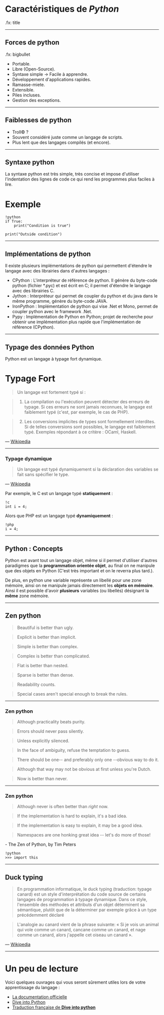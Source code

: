 # Caractéristiques de *Python*

.fx: title

---

## Forces de python

.fx: bigbullet

* Portable.
* Libre (Open-Source).
* Syntaxe simple -> Facile à apprendre.
* Développement d'applications rapides.
* Ramasse-miete.
* Extensible.
* Piles incluses.
* Gestion des exceptions.

---

## Faiblesses de python

* Troll© ?
* Souvent considéré juste comme un langage de scripts.
* Plus lent que des langages compilés (et encore).

---

## Syntaxe python

La syntaxe python est très simple, très concise et impose d'utiliser l'indentation des lignes de code ce qui rend les programmes plus faciles à lire.

# Exemple

    !python
    if True:
        print("Condition is true")
    
    print("Outside condition")

---

## Implémentations de python

Il existe plusieurs implémentations de python qui permettent d'étendre le langage avec des librairies dans d'autres langages :

* CPython : L'interpréteur de référence de python. Il génère du byte-code python (fichier *.pyc) et est écrit en C; il permet d'étendre le langage avec des librairies C.
* Jython : Interpréteur qui permet de coupler du python et du java dans le même programme, génère du byte-code JAVA.
* IronPython : Implémentation de python qui vise .Net et Mono, permet de coupler python avec le framework .Net.
* Pypy : Implémentation de Python en Python; projet de recherche pour obtenir une implémentation plus rapide que l'implémentation de référence (CPython).

---

## Typage des données Python

Python est un langage à typage fort dynamique.

# Typage Fort

> Un langage est fortement typé si :

>   1) La compilation ou l'exécution peuvent détecter des erreurs de typage. Si ces erreurs ne sont jamais reconnues, le langage est faiblement typé (c'est, par exemple, le cas de PHP).
   
>   2) Les conversions implicites de types sont formellement interdites. Si de telles conversions sont possibles, le langage est faiblement typé. Exemples répondant à ce critère : OCaml, Haskell.
   
<p class="cite">— <a href="http://fr.wikipedia.org/wiki/Typage_fort">Wikipedia</a></p>

---

### Typage dynamique

> Un langage est typé dynamiquement si la déclaration des variables se fait sans spécifier le type.

<p class="cite">— <a href="http://fr.wikipedia.org/wiki/Typage_dynamique">Wikipedia</a></p>

Par exemple, le C est un langage typé **statiquement** :

    !c
    int i = 4;
    
Alors que PHP est un langage typé **dynamiquement** :

    !php
    i = 4;

---

## Python : Concepts

Python est avant tout un langage objet, même si il permet d'utiliser d'autres paradigmes que la **programmation orientée objet**, au final on ne manipule que des objets en Python (C'est très important et on le reverra plus tard.).

De plus, en python une variable représente un libellé pour une zone mémoire, ainsi on ne manipule jamais directement les **objets en mémoire**. Ainsi il est possible d'avoir **plusieurs** variables (ou libellés) désignant la **même** zone mémoire.


---

## Zen python


> Beautiful is better than ugly.

> Explicit is better than implicit.

> Simple is better than complex.

> Complex is better than complicated.

> Flat is better than nested.

> Sparse is better than dense.

> Readability counts.

> Special cases aren't special enough to break the rules.

---

### Zen python

> Although practicality beats purity.

> Errors should never pass silently.

> Unless explicitly silenced.

> In the face of ambiguity, refuse the temptation to guess.

> There should be one-- and preferably only one --obvious way to do it.

> Although that way may not be obvious at first unless you're Dutch.

> Now is better than never.

---

### Zen python

> Although never is often better than *right* now.

> If the implementation is hard to explain, it's a bad idea.

> If the implementation is easy to explain, it may be a good idea.

> Namespaces are one honking great idea -- let's do more of those!


<p class="cite">- The Zen of Python, by Tim Peters</p>

    !python
    >>> import this

---

## Duck typing

> En programmation informatique, le duck typing (traduction: typage canard) est un style d'interprétation du code source de certains langages de programmation à typage dynamique. Dans ce style, l'ensemble des méthodes et attributs d'un objet déterminent sa sémantique, plutôt que de la déterminer par exemple grâce à un type précédemment déclaré

> L'analogie au canard vient de la phrase suivante: « Si je vois un animal qui vole comme un canard, cancane comme un canard, et nage comme un canard, alors j'appelle cet oiseau un canard ».

<p class="cite">— <a href="http://fr.wikipedia.org/wiki/Duck_typing">Wikipedia</a></p>

---

# Un peu de lecture

Voici quelques ouvrages qui vous seront sûrement utiles lors de votre apprentissage du langage :

* [La documentation officielle](http://docs.python.org/)
* [Dive into Python](http://diveintopython.org/)
* [Traduction française de **Dive into python**](http://diveintopython.adrahon.org/)